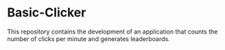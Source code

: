 # Basic-Clicker
This repository contains the development of an application that counts the number of clicks per minute and generates leaderboards.
